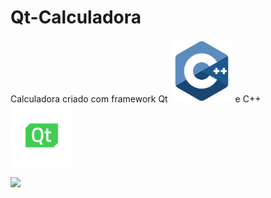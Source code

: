 # Qt-Calculadora
Calculadora criado com framework Qt <img src="https://raw.githubusercontent.com/github/explore/180320cffc25f4ed1bbdfd33d4db3a66eeeeb358/topics/cpp/cpp.png" width="100" height="100" alt="cpp logo">
e C++ <img src="https://raw.githubusercontent.com/github/explore/80688e429a7d4ef2fca1e82350fe8e3517d3494d/topics/qt/qt.png" width="100" height="100" alt="qt logo">

<img src="https://user-images.githubusercontent.com/79954751/152663198-2f5f8959-52f2-4300-8d59-b111bee2da1b.png">
